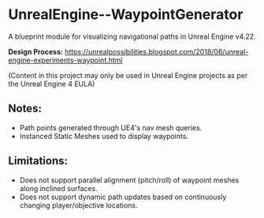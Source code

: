 # UnrealEngine--WaypointGenerator
A blueprint module for visualizing navigational paths in Unreal Engine v4.22.

**Design Process:** https://unrealpossibilities.blogspot.com/2018/06/unreal-engine-experiments-waypoint.html

(Content in this project may only be used in Unreal Engine projects as per the Unreal Engine 4 EULA)

## Notes:
- Path points generated through UE4's nav mesh queries.
- Instanced Static Meshes used to display waypoints.

## Limitations:
- Does not support parallel alignment (pitch/roll) of waypoint meshes along inclined surfaces.
- Does not support dynamic path updates based on continuously changing player/objective locations.

